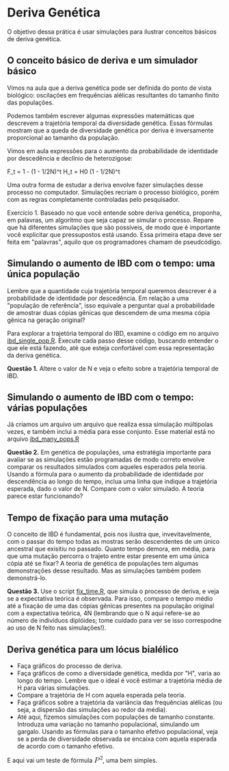 Deriva Genética
==========================================

O objetivo dessa prática é usar simulações para ilustrar conceitos básicos de deriva genética. 

## O conceito básico de deriva e um simulador básico

Vimos na aula que a deriva genética pode ser definida do ponto de vista biológico: oscilações em
frequências alélicas resultantes do tamanho finito das populações.

Podemos também escrever algumas expressões matemáticas que descrevem a
trajetória temporal da diversidade genética. Essas fórmulas mostram que a queda
de diversidade genética por deriva é inversamente proporcional ao tamanho da
população.

Vimos em aula expressões para o aumento da probabilidade de identidade por descedência e declínio de heterozigose:

F_t = 1 - (1 - 1/2N)^t
H_t = H0 (1 - 1/2N)^t

Uma outra forma de estudar a deriva envolve fazer simulações desse processo no
computador. Simulações recriam o processo biológico, porém com as regras
completamente controladas pelo pesquisador.

Exercício 1. Baseado no que você entende sobre deriva genética, proponha, em palavras, um algoritmo que seja capaz se simular o processo. Repare que há diferentes simulações que são possíveis, de modo que é importante você explicitar que pressupostos está usando. Essa primeira etapa deve ser feita em "palavras", aquilo que os programadores chamam de pseudcódigo.

## Simulando o aumento de IBD com o tempo: uma única população

Lembre que a quantidade cuja trajetória temporal queremos descrever é a probabilidade de identidade por descedência. Em relação a uma "população de referência", isso equivale a perguntar qual a probabilidade de amostrar duas cópias gênicas que descendem de uma mesma cópia gênica na geração original?

Para explorar a trajetória temporal do IBD, examine o código em no arquivo [ibd_single_pop.R](https://github.com/genevol-usp/curso-genomica-evolutiva/blob/master/dia2/ibd_single_pop.R). Execute cada passo desse código, buscando entender o que ele está fazendo, até que esteja confortável com essa representação da deriva genética.

**Questão 1.** Altere o valor de N e veja o efeito sobre a trajetória temporal de IBD. 

## Simulando o aumento de IBD com o tempo: várias populações

Já criamos um arquivo um arquivo que realiza essa simulação múltipolas vezes, e também inclui a média para esse conjunto. Esse material está no arquivo [ibd_many_pops.R](https://github.com/genevol-usp/curso-genomica-evolutiva/blob/master/dia2/ibd_many_pops.R)

**Questão 2.** Em genética de populações, uma estratégia importante para avaliar se as simulações estão programadas de modo correto envolve comparar os resultados simulados com aqueles esperados pela teoria. Usando a fórmula para o aumento da probabilidade de identidade por descendência ao longo do tempo, inclua uma linha que indique a trajetória esperada, dado o valor de N. Compare com o valor simulado. A teoria parece estar funcionando? 

## Tempo de fixação para uma mutação

O conceito de IBD é fundamental, pois nos ilustra que, invevitavelmente, com o passar do tempo todas as mostras serão descendentes de um único ancestral que exisitiu no passado. Quanto tempo demora, em média, para que uma mutação percorra o trajeto entre estar presente em uma única cópia até se fixar? A teoria de genética de populações tem algumas demonstrações desse resultado. Mas as simulações também podem demonstrá-lo.

**Questão 3.** Use o script [fix_time.R](https://github.com/genevol-usp/curso-genomica-evolutiva/blob/master/dia2/fix_time.R), que simula o processo de deriva, e veja se a expectativa teórica é observada. Para isso, compare o tempo médio até a fixação de uma das cópias gênicas presentes na população original com a expectativa teórica, 4N (lembrando que o N aqui refere-se ao número de indivíduos diplóides; tome cuidado para ver se isso correspodne ao uso de N feito nas simulações!). 

## Deriva genética para um lócus bialélico

- Faça gráficos do processo de deriva.
- Faça gráficos de como a diversidade genética, medida por "H", varia ao longo do tempo. Lembre que o ideal é você estimar a trajetória média de H para várias simulações.
- Compare a trajetória de H com aquela esperada pela teoria.
- Faça gráficos sobre a trajetória da variância das frequências alélicas (ou seja, a dispersão das simulações ao redor da média). 
- Até aqui, fizemos simulações com populações de tamanho constante. Introduza uma variação no tamanho populacional, simulando um gargalo. Usando as fórmulas para o tamanho efetivo populacional, veja se a perda de diversidade observada se encaixa com aquela esperada de acordo com o tamanho efetivo.

E aqui vai um teste de fórmula ![](CodeCogsEqn.gif), uma bem simples.
